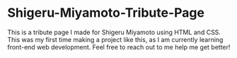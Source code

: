 # Shigeru-Miyamoto-Tribute-Page

This is a tribute page I made for Shigeru Miyamoto using HTML and CSS. This was my first time making a project like this, as I am currently learning front-end web development. Feel free to reach out to me help me get better!
